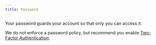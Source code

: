 ```yaml
---
title: Password
---
```


Your password guards your account so that only you can access it.

We do not enforce a password policy, but recommend you
enable [Two-Factor Authentication](/account/mfa/).

